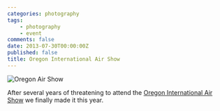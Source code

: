 ```yaml
---
categories: photography
tags:
    - photography
    - event
comments: false
date: 2013-07-30T00:00:00Z
published: false
title: Oregon International Air Show
---
```


![Oregon Air Show](/uploads/2013/07/20130727-IMG_8398.jpg)

After several years of threatening to attend the [Oregon International Air Show][airshow] we finally made it this year.


[airshow]: http://www.oregonairshow.com
